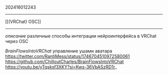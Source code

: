 202416012243
***
[[(VRChat) OSC]]
***
*описание*
различные способы интеграции нейроинтерфейса в VRChat через OSC

*BrainFlowsIntoVRChat*
управление ушами аватара
https://twitter.com/RantiMess/status/1746704510972580061
https://github.com/ChilloutCharles/BrainFlowsIntoVRChat
https://youtu.be/yTqsksf3XKY?si=Kws-36VbASzRD1r_